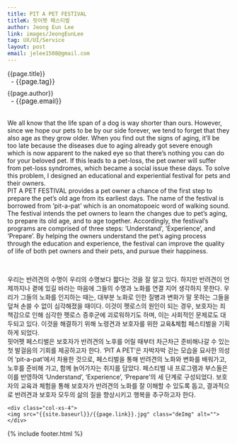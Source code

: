 ```yaml
---
title: PIT A PET FESTIVAL
titleK: 핏어펫 페스티벌
author: Jeong Eun Lee
link: images/JeongEunLee
tag: UX/UI/Service
layout: post
email: jelee1508@gmail.com
---	
```


<div class="container">

<div class="deDep">
{{page.title}}<br>
<p style="font-size:15px; margin:0px; padding:0px 0px 0px 8px; margin:0px 0px 8px 0px;">- {{page.tag}}</p>
{{page.author}}<br>
<p style="font-size:15px; margin:0px; padding:0px 0px 0px 8px;">- {{page.email}}</p>
</div>

<br>

<div class="det lato">


We all know that the life span of a dog is way shorter than ours. However, since we hope our pets to be by our side forever, we tend to forget that they also age as they grow older. When you find out the signs of aging, it’ll be too late because the diseases due to aging already got severe enough which is now apparent to the naked eye so that there’s nothing you can do for your beloved pet. If this leads to a pet-loss, the pet owner will suffer from pet-loss syndromes, which became a social issue these days. To solve this problem, I designed an educational and experiential festival for pets and their owners. 
<br>
PIT A PET FESTIVAL provides a pet owner a chance of the first step to prepare the pet’s old age from its earliest days. The name of the festival is borrowed from ‘pit-a-pat’ which is an onomatopoeic word of walking sound. The festival intends the pet owners to learn the changes due to pet’s aging, to prepare its old age, and to age together. Accordingly, the festival’s programs are comprised of three steps: ‘Understand’, ‘Experience’, and ‘Prepare’. By helping the owners understand the pet’s aging process through the education and experience, the festival can improve the quality of life of both pet owners and their pets, and pursue their happiness.



</div>

<br>

<div class="noto">

우리는 반려견의 수명이 우리의 수명보다 짧다는 것을 잘 알고 있다. 하지만 반려견이 언제까지나 곁에 있길 바라는 마음에 그들의 수명과 노화를 연결 지어 생각하지 못한다. 우리가 그들의 노화를 인지하는 때는, 대부분 노화로 인한 질병과 변화가 말 못하는 그들을 덮쳐 손쓸 수 없이 심각해졌을 때이다. 이것이 펫로스의 원인이 되는 경우, 보호자는 죄책감으로 인해 심각한 펫로스 증후군에 괴로워하기도 하며, 이는 사회적인 문제로도 대두되고 있다. 이것을 해결하기 위해 노령견과 보호자를 위한 교육&체험 페스티벌을 기획하게 되었다. 
<br>
핏어펫 페스티벌은 보호자가 반려견의 노후를 어릴 때부터 차근차근 준비해나갈 수 있는 첫 발걸음의 기회를 제공하고자 한다. ‘PIT A PET’은 자박자박 걷는 모습을 묘사한 의성어 ‘pit-a-pat’에서 차용한 것으로, 페스티벌을 통해 반려견의 노화와 변화를 배워가고, 노후를 준비해 가고, 함께 늙어가자는 취지를 담았다. 페스티벌 내 프로그램과 부스들은 이를 반영하여 ‘Understand’, ‘Experience’, ‘Prepare’의 세 단계로 구성되었다. 보호자의 교육과 체험을 통해 보호자가 반려견의 노화를 잘 이해할 수 있도록 돕고, 결과적으로 반려견과 보호자 모두의 삶의 질을 향상시키고 행복을 추구하고자 한다.


</div>

<div class="row" class="imgcolor">
	
	<div class="col-xs-4">
	<img src="{{site.baseurl}}/{{page.link}}.jpg" class="deImg" alt=""></div>
	
</div>

	

</div> 

{% include footer.html %}